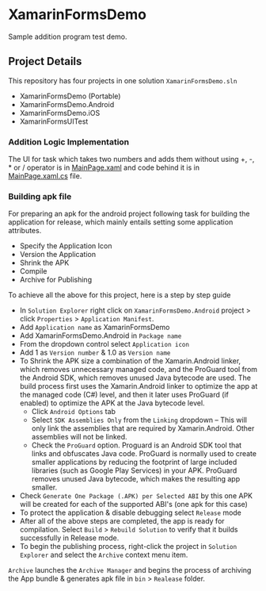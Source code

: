 # XamarinFormsDemo
Sample addition program test demo. 

## Project Details
This repository has four projects in one solution `XamarinFormsDemo.sln`
* XamarinFormsDemo (Portable)
* XamarinFormsDemo.Android
* XamarinFormsDemo.iOS
* XamarinFormsUITest

### Addition Logic Implementation
The UI for task which takes two numbers and adds them without using +, -, * or / operator is in [MainPage.xaml](https://github.com/ksarang2009/XamarinFormsDemo/blob/master/XamarinFormsDemo/XamarinFormsDemo/XamarinFormsDemo/MainPage.xaml) and code behind it is in [MainPage.xaml.cs](https://github.com/ksarang2009/XamarinFormsDemo/blob/master/XamarinFormsDemo/XamarinFormsDemo/XamarinFormsDemo/MainPage.xaml.cs) file.

### Building apk file
For preparing an apk for the android project following task for building the application for release, which mainly entails setting some application attributes.
  * Specify the Application Icon
  * Version the Application
  * Shrink the APK
  * Compile
  * Archive for Publishing
  
To achieve all the above for this project, here is a step by step guide
* In `Solution Explorer` right click on `XamarinFormsDemo.Android` project > click `Properties` > `Application Manifest`.
* Add `Application name` as XamarinFormsDemo
* Add XamarinFormsDemo.Android in `Package name`
* From the dropdown control select `Application icon`
* Add 1 as `Version number` & 1.0 as `Version name`
* To Shrink the APK size a combination of the Xamarin.Android linker, which removes unnecessary managed code, and the ProGuard tool from the Android SDK, which removes unused Java bytecode are used. The build process first uses the Xamarin.Android linker to optimize the app at the managed code (C#) level, and then it later uses ProGuard (if enabled) to optimize the APK at the Java bytecode level.
  * Click `Android Options` tab
  * Select `SDK Assemblies Only` from the `Linking` dropdown – This will only link the assemblies that are required by Xamarin.Android. Other assemblies will not be linked.
  * Check the `ProGuard` option. Proguard is an Android SDK tool that links and obfuscates Java code. ProGuard is normally used to create smaller applications by reducing the footprint of large included libraries (such as Google Play Services) in your APK. ProGuard removes unused Java bytecode, which makes the resulting app smaller.
* Check `Generate One Package (.APK) per Selected ABI` by this one APK will be created for each of the supported ABI's (one apk for this case)
* To protect the application & disable debugging select `Release` mode
* After all of the above steps are completed, the app is ready for compilation. Select `Build` > `Rebuild Solution` to verify that it builds successfully in Release mode.
* To begin the publishing process, right-click the project in `Solution Explorer` and select the `Archive` context menu item.

`Archive` launches the `Archive Manager` and begins the process of archiving the App bundle & generates apk file in `bin` > `Realease` folder.